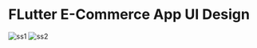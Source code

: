 # FLutter E-Commerce App UI Design

![ss1](https://user-images.githubusercontent.com/120099096/228003601-6222c77f-8421-45c6-b700-f46a7eec06db.jpg)
![ss2](https://user-images.githubusercontent.com/120099096/228003636-989bdc1d-2513-490c-8eb7-f49dc7f722bf.jpg)

